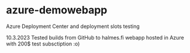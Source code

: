 # azure-demowebapp
Azure Deployment Center and deployment slots testing

10.3.2023 Tested builds from GitHub to halmes.fi webapp hosted in Azure with 200$ test subsctiption :o)
